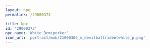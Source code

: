 ```yaml
---
layout: npc
permalink: /29000373

title: Npc
id: '29000373'
npc_name: 'White Demiporker'
icon_url: 'portrait/mob/21000306_m_devilbattridentwhite_p.png'
---
```

